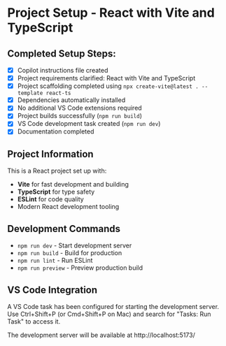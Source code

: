 # Project Setup - React with Vite and TypeScript

## Completed Setup Steps:

- [x] Copilot instructions file created
- [x] Project requirements clarified: React with Vite and TypeScript
- [x] Project scaffolding completed using `npx create-vite@latest . --template react-ts`
- [x] Dependencies automatically installed
- [x] No additional VS Code extensions required
- [x] Project builds successfully (`npm run build`)
- [x] VS Code development task created (`npm run dev`)
- [x] Documentation completed

## Project Information

This is a React project set up with:
- **Vite** for fast development and building
- **TypeScript** for type safety
- **ESLint** for code quality
- Modern React development tooling

## Development Commands

- `npm run dev` - Start development server
- `npm run build` - Build for production
- `npm run lint` - Run ESLint
- `npm run preview` - Preview production build

## VS Code Integration

A VS Code task has been configured for starting the development server. Use Ctrl+Shift+P (or Cmd+Shift+P on Mac) and search for "Tasks: Run Task" to access it.

The development server will be available at http://localhost:5173/